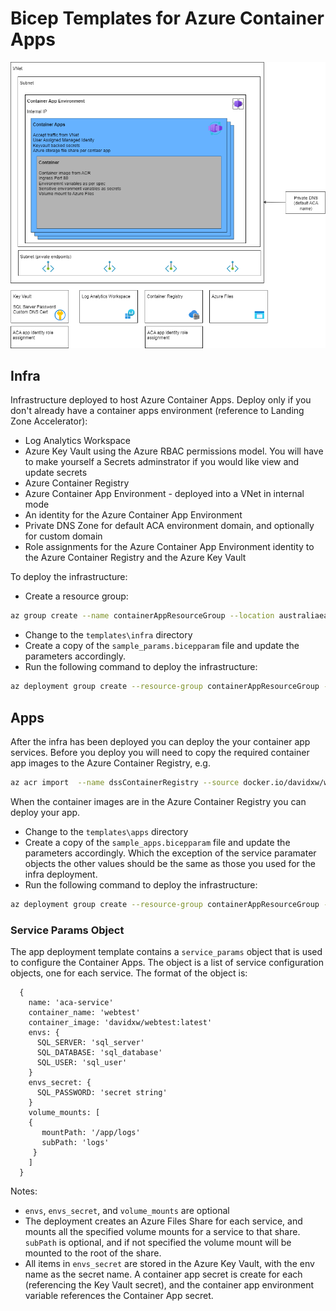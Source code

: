 # Bicep Templates for Azure Container Apps


![Overview diagram](./docs/overview.png)


## Infra

Infrastructure deployed to host Azure Container Apps. Deploy only if you don't already have a container apps environment (reference to Landing Zone Accelerator):

* Log Analytics Workspace
* Azure Key Vault using the Azure RBAC permissions model. You will have to make yourself a Secrets adminstrator if you would like view and update secrets 
* Azure Container Registry
* Azure Container App Environment - deployed into a VNet in internal mode
* An identity for the Azure Container App Environment
* Private DNS Zone for default ACA environment domain, and optionally for custom domain
* Role assignments for the Azure Container App Environment identity to the Azure Container Registry and the Azure Key Vault

To deploy the infrastructure:

* Create a resource group:

```bash
az group create --name containerAppResourceGroup --location australiaeast
```
* Change to the `templates\infra`  directory 
* Create a copy of the `sample_params.bicepparam` file and update the parameters accordingly.
* Run the following command to deploy the infrastructure:

```bash
az deployment group create --resource-group containerAppResourceGroup --parameters ./your_params.bicepparam
```

## Apps

After the infra has been deployed you can deploy the your container app services. Before you deploy you will need to copy the required container app images to the Azure Container Registry, e.g.

```bash
az acr import  --name dssContainerRegistry --source docker.io/davidxw/webtest:latest  --image davidxw/webtest:latest
```
When the container images are in the Azure Container Registry you can deploy your app.

* Change to the `templates\apps`  directory 
* Create a copy of the `sample_apps.bicepparam` file and update the parameters accordingly. Which the exception of the service paramater objects the other values should be the same as those you used for the infra deployment.
* Run the following command to deploy the infrastructure:

```bash
az deployment group create --resource-group containerAppResourceGroup --parameters ./your_apps.bicepparam
```

### Service Params Object

The app deployment template contains a `service_params` object that is used to configure the Container Apps. The object is a list of service configuration objects, one for each service. The format of the object is:

```bicep
  {
    name: 'aca-service'
    container_name: 'webtest'
    container_image: 'davidxw/webtest:latest'
    envs: {
      SQL_SERVER: 'sql_server'
      SQL_DATABASE: 'sql_database'
      SQL_USER: 'sql_user'
    }
    envs_secret: {
      SQL_PASSWORD: 'secret string'
    }
    volume_mounts: [
    {
       mountPath: '/app/logs'
       subPath: 'logs'
     }
    ]
  }
```

Notes:

* `envs`, `envs_secret`, and `volume_mounts` are optional
* The deployment creates an Azure Files Share for each service, and mounts all the specified volume mounts for a service to that share. `subPath` is optional, and if not specified the volume mount will be mounted to the root of the share.
* All items in `envs_secret` are stored in the Azure Key Vault, with the env name as the secret name. A container app secret is create for each (referencing the Key Vault secret), and the container app environment variable references the Container App secret.